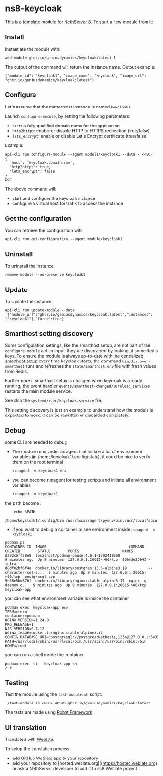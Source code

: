 # ns8-keycloak

This is a template module for [NethServer 8](https://github.com/NethServer/ns8-core).
To start a new module from it:


## Install

Instantiate the module with:

    add-module ghcr.io/geniusdynamics/keycloak:latest 1

The output of the command will return the instance name.
Output example:

    {"module_id": "keycloak1", "image_name": "keycloak", "image_url": "ghcr.io/geniusdynamics/keycloak:latest"}

## Configure

Let's assume that the mattermost instance is named `keycloak1`.

Launch `configure-module`, by setting the following parameters:
- `host`: a fully qualified domain name for the application
- `http2https`: enable or disable HTTP to HTTPS redirection (true/false)
- `lets_encrypt`: enable or disable Let's Encrypt certificate (true/false)


Example:

```
api-cli run configure-module --agent module/keycloak1 --data - <<EOF
{
  "host": "keycloak.domain.com",
  "http2https": true,
  "lets_encrypt": false
}
EOF
```

The above command will:
- start and configure the keycloak instance
- configure a virtual host for trafik to access the instance

## Get the configuration
You can retrieve the configuration with

```
api-cli run get-configuration --agent module/keycloak1
```

## Uninstall

To uninstall the instance:

    remove-module --no-preserve keycloak1

## Update

To Update the instance:

    api-cli run update-module --data '{"module_url":"ghcr.io/geniusdynamics/keycloak:latest","instances":["keycloak1"],"force":true}'

## Smarthost setting discovery

Some configuration settings, like the smarthost setup, are not part of the
`configure-module` action input: they are discovered by looking at some
Redis keys.  To ensure the module is always up-to-date with the
centralized [smarthost
setup](https://geniusdynamics.github.io/ns8-core/core/smarthost/) every time
keycloak starts, the command `bin/discover-smarthost` runs and refreshes
the `state/smarthost.env` file with fresh values from Redis.

Furthermore if smarthost setup is changed when keycloak is already
running, the event handler `events/smarthost-changed/10reload_services`
restarts the main module service.

See also the `systemd/user/keycloak.service` file.

This setting discovery is just an example to understand how the module is
expected to work: it can be rewritten or discarded completely.

## Debug

some CLI are needed to debug

- The module runs under an agent that initiate a lot of environment variables (in /home/keycloak1/.config/state), it could be nice to verify them
on the root terminal

    `runagent -m keycloak1 env`

- you can become runagent for testing scripts and initiate all environment variables
  
    `runagent -m keycloak1`

 the path become : 
```
    echo $PATH
    /home/keycloak1/.config/bin:/usr/local/agent/pyenv/bin:/usr/local/sbin:/usr/local/bin:/usr/sbin:/usr/bin:/usr/
```

- if you want to debug a container or see environment inside
 `runagent -m keycloak1`
 ```
podman ps
CONTAINER ID  IMAGE                                      COMMAND               CREATED        STATUS        PORTS                    NAMES
d292c6ff28e9  localhost/podman-pause:4.6.1-1702418000                          9 minutes ago  Up 9 minutes  127.0.0.1:20015->80/tcp  80b8de25945f-infra
d8df02bf6f4a  docker.io/library/postgres:15.5-alpine3.19          --character-set-s...  9 minutes ago  Up 9 minutes  127.0.0.1:20015->80/tcp  postgresql-app
9e58e5bd676f  docker.io/library/nginx:stable-alpine3.17  nginx -g daemon o...  9 minutes ago  Up 9 minutes  127.0.0.1:20015->80/tcp  keycloak-app
```

you can see what environment variable is inside the container
```
podman exec  keycloak-app env
TERM=xterm
container=podman
NGINX_VERSION=1.24.0
PKG_RELEASE=1
NJS_VERSION=0.7.12
NGINX_IMAGE=docker.io/nginx:stable-alpine3.17
CONFIG_DATABASE_URI="postgresql://postgres:Nethesis,1234@127.0.0.1:5432/toto"
PATH=/usr/local/sbin:/usr/local/bin:/usr/sbin:/usr/bin:/sbin:/bin
HOME=/root
```

you can run a shell inside the container

```
podman exec -ti   keycloak-app sh
/ # 
```
## Testing

Test the module using the `test-module.sh` script:


    ./test-module.sh <NODE_ADDR> ghcr.io/geniusdynamics/keycloak:latest

The tests are made using [Robot Framework](https://robotframework.org/)

## UI translation

Translated with [Weblate](https://hosted.weblate.org/projects/ns8/).

To setup the translation process:

- add [GitHub Weblate app](https://docs.weblate.org/en/latest/admin/continuous.html#github-setup) to your repository
- add your repository to [hosted.weblate.org]((https://hosted.weblate.org) or ask a NethServer developer to add it to ns8 Weblate project
